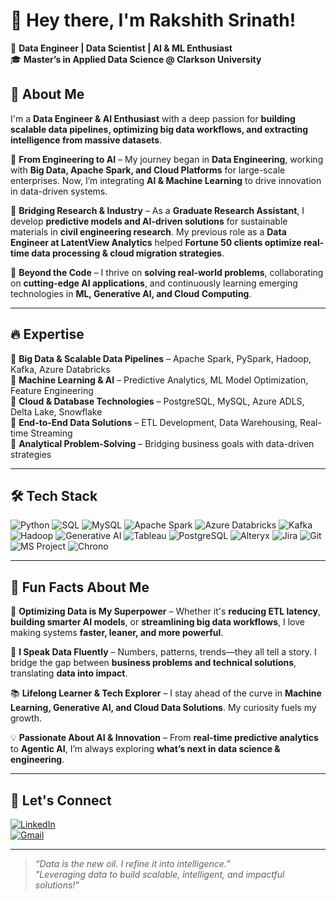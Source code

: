 # 👋 Hey there, I'm Rakshith Srinath!  

🚀 **Data Engineer | Data Scientist | AI & ML Enthusiast**  
🎓 **Master’s in Applied Data Science @ Clarkson University**  



## 🌟 About Me  

I'm a **Data Engineer & AI Enthusiast** with a deep passion for **building scalable data pipelines, optimizing big data workflows, and extracting intelligence from massive datasets**.  

🔹 **From Engineering to AI** – My journey began in **Data Engineering**, working with **Big Data, Apache Spark, and Cloud Platforms** for large-scale enterprises. Now, I’m integrating **AI & Machine Learning** to drive innovation in data-driven systems.  

🔹 **Bridging Research & Industry** – As a **Graduate Research Assistant**, I develop **predictive models and AI-driven solutions** for sustainable materials in **civil engineering research**. My previous role as a **Data Engineer at LatentView Analytics** helped **Fortune 50 clients optimize real-time data processing & cloud migration strategies**.  

🔹 **Beyond the Code** – I thrive on **solving real-world problems**, collaborating on **cutting-edge AI applications**, and continuously learning emerging technologies in **ML, Generative AI, and Cloud Computing**.  

---

## 🔥 Expertise  

🔹 **Big Data & Scalable Data Pipelines** – Apache Spark, PySpark, Hadoop, Kafka, Azure Databricks  
🔹 **Machine Learning & AI** – Predictive Analytics, ML Model Optimization, Feature Engineering  
🔹 **Cloud & Database Technologies** – PostgreSQL, MySQL, Azure ADLS, Delta Lake, Snowflake  
🔹 **End-to-End Data Solutions** – ETL Development, Data Warehousing, Real-time Streaming  
🔹 **Analytical Problem-Solving** – Bridging business goals with data-driven strategies  

---

## 🛠️ Tech Stack  


![Python](https://img.shields.io/badge/-Python-3776AB?style=for-the-badge&logo=python&logoColor=white)
![SQL](https://img.shields.io/badge/-SQL-4479A1?style=for-the-badge&logo=postgresql&logoColor=white)
![MySQL](https://img.shields.io/badge/-MySQL-4479A1?style=for-the-badge&logo=mysql&logoColor=white)
![Apache Spark](https://img.shields.io/badge/-Apache%20Spark-F37626?style=for-the-badge&logo=apachespark&logoColor=white)
![Azure Databricks](https://img.shields.io/badge/-Azure%20Databricks-0078D7?style=for-the-badge&logo=microsoftazure&logoColor=white)
![Kafka](https://img.shields.io/badge/-Kafka-231F20?style=for-the-badge&logo=apachekafka&logoColor=white)
![Hadoop](https://img.shields.io/badge/-Hadoop-66CCFF?style=for-the-badge&logo=apachehadoop&logoColor=white)
![Generative AI](https://img.shields.io/badge/-Generative%20AI-FF6F00?style=for-the-badge&logo=artificial-intelligence&logoColor=white)
![Tableau](https://img.shields.io/badge/-Tableau-E97627?style=for-the-badge&logo=tableau&logoColor=white)
![PostgreSQL](https://img.shields.io/badge/-PostgreSQL-336791?style=for-the-badge&logo=postgresql&logoColor=white)
![Alteryx](https://img.shields.io/badge/-Alteryx-1F8ACB?style=for-the-badge&logo=alteryx&logoColor=white)
![Jira](https://img.shields.io/badge/-Jira-0052CC?style=for-the-badge&logo=jira&logoColor=white)
![Git](https://img.shields.io/badge/-Git-F05032?style=for-the-badge&logo=git&logoColor=white)
![MS Project](https://img.shields.io/badge/-MS%20Project-217346?style=for-the-badge&logo=microsoft&logoColor=white)
![Chrono](https://img.shields.io/badge/-Chrono-6A5ACD?style=for-the-badge&logo=clockify&logoColor=white)

---

## 🚀 Fun Facts About Me  

🎯 **Optimizing Data is My Superpower** – Whether it's **reducing ETL latency**, **building smarter AI models**, or **streamlining big data workflows**, I love making systems **faster, leaner, and more powerful**.  

📢 **I Speak Data Fluently** – Numbers, patterns, trends—they all tell a story. I bridge the gap between **business problems and technical solutions**, translating **data into impact**.  

📚 **Lifelong Learner & Tech Explorer** – I stay ahead of the curve in **Machine Learning, Generative AI, and Cloud Data Solutions**. My curiosity fuels my growth.  

💡 **Passionate About AI & Innovation** – From **real-time predictive analytics** to **Agentic AI**, I’m always exploring **what’s next in data science & engineering**.  

---

## 🎯 Let's Connect  

[![LinkedIn](https://img.shields.io/badge/-LinkedIn-0077B5?style=for-the-badge&logo=linkedin&logoColor=white)](https://www.linkedin.com/in/rakshith-s-170298/)  
[![Gmail](https://img.shields.io/badge/-Email-D14836?style=for-the-badge&logo=gmail&logoColor=white)](mailto:rakshithsrinath17@gmail.com)  

---

> *“Data is the new oil. I refine it into intelligence.”*  
> *"Leveraging data to build scalable, intelligent, and impactful solutions!"*  
